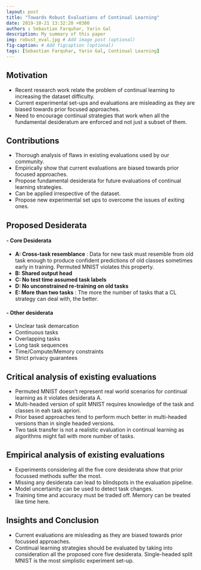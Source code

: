 ```yaml
---
layout: post
title: "Towards Robust Evaluations of Continual Learning"
date: 2019-10-21 13:32:20 +0300
authors : Sebastian Farquhar, Yarin Gal
description: My summary of this paper
img: robust_eval.jpg # Add image post (optional)
fig-caption: # Add figcaption (optional)
tags: [Sebastian Farquhar, Yarin Gal, Continual Learning]
---
```


## Motivation

* Recent research work relate the problem of continual learning to increasing the dataset difficulty.
* Current experimental set-ups and evaluations are misleading as they are biased towards prior focused approaches.
* Need to encourage continual strategies that work when all the fundamental desideratum are enforced and not just a subset of them.


## Contributions 

* Thorough analysis of flaws in existing evaluations used by our community.
* Empirically show that current evaluations are biased towards prior focused approaches.
* Propose fundamental desiderata for future evaluations of continual learning strategies.
* Can be applied irrespective of the dataset.
* Propose new experimental set ups to overcome the issues of exiting ones.


## Proposed Desiderata
#### - Core Desiderata
* **A: Cross-task resemblance** : Data for new task must resemble from old task enough to produce confident predictions of old classes sometimes early in training. Permuted MNIST violates this property.
* **B: Shared output head**
* **C: No test time assumed task labels**
* **D: No unconstrained re-training on old tasks**
* **E: More than two tasks** : The more the number of tasks that a CL strategy can deal with, the better.

#### - Other desiderata
* Unclear task demarcation
* Continuous tasks
* Overlapping tasks
* Long task sequences
* Time/Compute/Memory constraints
* Strict privacy guarantees


## Critical analysis of existing evaluations

* Permuted MNIST doesn't represent real world scenarios for continual learning as it violates desiderata A.
* Multi-headed version of split MNIST requires knowledge of the task and classes in eah task apriori.
* Prior based approaches tend to perform much better in multi-headed versions than in single headed versions.
* Two task transfer is not a realistic evaluation in continual learning as algorithms might fail with more number of tasks.


## Empirical analysis of existing evaluations
* Experiments considering all the five core desiderata show that prior focussed methods suffer the most.
* Missing any desiderata can lead to blindspots in the evaluation pipeline.
* Model uncertainity can be used to detect task changes.
* Training time and accuracy must be traded off. Memory can be treated like time here.

## Insights and Conclusion

* Current evaluations are misleading as they are biased towards prior focussed approaches.
* Continual learning strategies should be evaluated by taking into consideration all the proposed core five desiderata. Single-headed split MNIST is the most simplistic experiment set-up.


<!-- ![I and My friends]({{site.baseurl}}/assets/img/we-in-rest.jpg)



>Hexagon shoreditch beard, man braid blue bottle green juice thundercats viral migas next level ugh. Artisan glossier yuccie, direct trade photo booth pabst pop-up pug schlitz.



* Hexagon shoreditch beard
* Intelligentsia narwhal austin
* Literally meditation four
* Microdosing hoodie woke

-->
